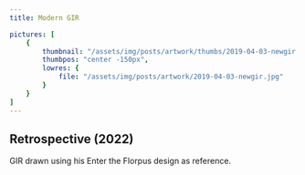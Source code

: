 ```yaml
---
title: Modern GIR

pictures: [
	{
		thumbnail: "/assets/img/posts/artwork/thumbs/2019-04-03-newgir.jpg",
		thumbpos: "center -150px",
		lowres: {
			file: "/assets/img/posts/artwork/2019-04-03-newgir.jpg"
		}
	}
]
---
```

## Retrospective (2022)
GIR drawn using his Enter the Florpus design as reference.

